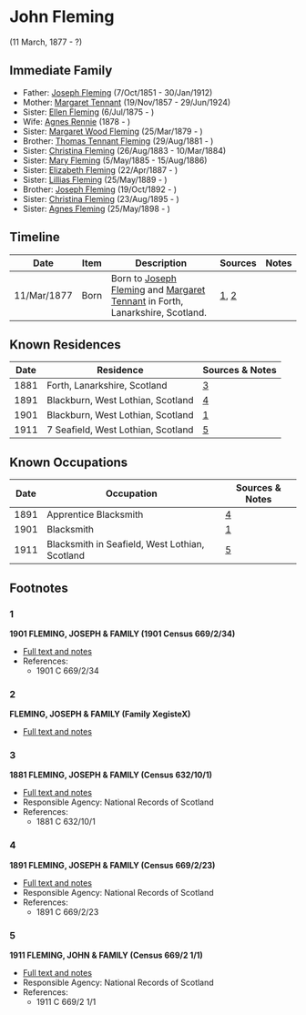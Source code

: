 ﻿---
layout: person
subject_key: i49475976
permalink: /people/i49475976
---

# John Fleming
(11 March, 1877 - ?)

## Immediate Family

* Father: [Joseph Fleming](./@57117702@-joseph-fleming-b1851-10-7-d1912-1-30.md) (7/Oct/1851 - 30/Jan/1912)
* Mother: [Margaret Tennant](./@14002910@-margaret-tennant-b1857-11-19-d1924-6-29.md) (19/Nov/1857 - 29/Jun/1924)
* Sister: [Ellen Fleming](./@69831456@-ellen-fleming-b1875-7-6-d.md) (6/Jul/1875 - )
* Wife: [Agnes Rennie](./@57426108@-agnes-rennie-b1878-d.md) (1878 - )
* Sister: [Margaret Wood Fleming](./@90221940@-margaret-wood-fleming-b1879-3-25-d.md) (25/Mar/1879 - )
* Brother: [Thomas Tennant Fleming](./@79327488@-thomas-tennant-fleming-b1881-8-29-d.md) (29/Aug/1881 - )
* Sister: [Christina Fleming](./@85123390@-christina-fleming-b1883-8-26-d1884-3-10.md) (26/Aug/1883 - 10/Mar/1884)
* Sister: [Mary Fleming](./@54628435@-mary-fleming-b1885-5-5-d1886-8-15.md) (5/May/1885 - 15/Aug/1886)
* Sister: [Elizabeth Fleming](./@79236484@-elizabeth-fleming-b1887-4-22-d.md) (22/Apr/1887 - )
* Sister: [Lillias Fleming](./@39306088@-lillias-fleming-b1889-5-25-d.md) (25/May/1889 - )
* Brother: [Joseph Fleming](./@89747088@-joseph-fleming-b1892-10-19-d.md) (19/Oct/1892 - )
* Sister: [Christina Fleming](./@89446044@-christina-fleming-b1895-8-23-d.md) (23/Aug/1895 - )
* Sister: [Agnes Fleming](./@29204156@-agnes-fleming-b1898-5-25-d.md) (25/May/1898 - )

## Timeline

Date | Item | Description | Sources | Notes
---|---|---|---|---
11/Mar/1877 | Born | Born to [Joseph Fleming](./@57117702@-joseph-fleming-b1851-10-7-d1912-1-30.md) and [Margaret Tennant](./@14002910@-margaret-tennant-b1857-11-19-d1924-6-29.md) in Forth, Lanarkshire, Scotland. | [1](#1), [2](#2) | 

## Known Residences

Date | Residence | Sources & Notes
---|---|---
1881 | Forth, Lanarkshire, Scotland | [3](#3)
1891 | Blackburn, West Lothian, Scotland | [4](#4)
1901 | Blackburn, West Lothian, Scotland | [1](#1)
1911 | 7 Seafield, West Lothian, Scotland | [5](#5)

## Known Occupations

Date | Occupation | Sources & Notes
---|---|---
1891 | Apprentice Blacksmith | [4](#4)
1901 | Blacksmith | [1](#1)
1911 | Blacksmith in Seafield, West Lothian, Scotland | [5](#5)

## Footnotes

### 1

**1901 FLEMING, JOSEPH & FAMILY (1901 Census 669/2/34)**

* [Full text and notes](../sources/@62464591@-1901-fleming,-joseph-&-family-1901-census-669-2-34-.md)
* References: 
  * 1901 C 669/2/34

### 2

**FLEMING, JOSEPH & FAMILY (Family XegisteX)**

* [Full text and notes](../sources/@70335625@-fleming,-joseph-&-family-family-register-.md)

### 3

**1881 FLEMING, JOSEPH & FAMILY (Census 632/10/1)**

* [Full text and notes](../sources/@63060424@-1881-fleming,-joseph-&-family-census-632-10-1-.md)
* Responsible Agency: National Records of Scotland
* References: 
  * 1881 C 632/10/1

### 4

**1891 FLEMING, JOSEPH & FAMILY (Census 669/2/23)**

* [Full text and notes](../sources/@45893766@-1891-fleming,-joseph-&-family-census-669-2-23-.md)
* Responsible Agency: National Records of Scotland
* References: 
  * 1891 C 669/2/23

### 5

**1911 FLEMING, JOHN & FAMILY (Census 669/2 1/1)**

* [Full text and notes](../sources/@36076736@-1911-fleming,-john-&-family-census-669-2-1-1-.md)
* Responsible Agency: National Records of Scotland
* References: 
  * 1911 C 669/2 1/1

